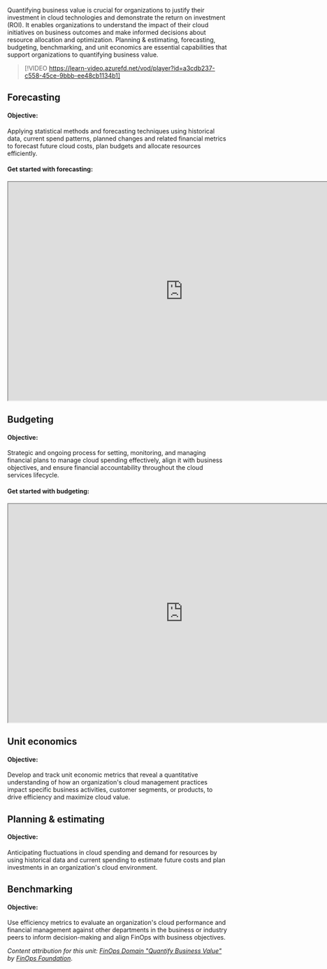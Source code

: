 Quantifying business value is crucial for organizations to justify their investment in cloud technologies and demonstrate the return on investment (ROI). It enables organizations to understand the impact of their cloud initiatives on business outcomes and make informed decisions about resource allocation and optimization. Planning & estimating, forecasting, budgeting, benchmarking, and unit economics are essential capabilities that support organizations to quantifying business value.

> [!VIDEO https://learn-video.azurefd.net/vod/player?id=a3cdb237-c558-45ce-9bbb-ee48cb1134b1]

## Forecasting

#### Objective:

Applying statistical methods and forecasting techniques using historical data, current spend patterns, planned changes and related financial metrics to forecast future cloud costs, plan budgets and allocate resources efficiently.

#### Get started with forecasting:

<iframe title="FinOps interactive guide for forecasting." src="https://mslearn.cloudguides.com/guides/FinOps%20on%20Azure%20Exercise%206%20-%20Forecasting" width="800" height="500"></iframe>

## Budgeting

#### Objective:

Strategic and ongoing process for setting, monitoring, and managing financial plans to manage cloud spending effectively, align it with business objectives, and ensure financial accountability throughout the cloud services lifecycle.

#### Get started with budgeting:

<iframe title="FinOps interactive guide for budgeting." src="https://mslearn.cloudguides.com/guides/FinOps%20on%20Azure%20Exercise%207%20-%20Budget%20management" width="800" height="500"></iframe>

## Unit economics

#### Objective:

Develop and track unit economic metrics that reveal a quantitative understanding of how an organization's cloud management practices impact specific business activities, customer segments, or products, to drive efficiency and maximize cloud value.

## Planning & estimating

#### Objective:

Anticipating fluctuations in cloud spending and demand for resources by using historical data and current spending to estimate future costs and plan investments in an organization's cloud environment.

## Benchmarking

#### Objective:

Use efficiency metrics to evaluate an organization's cloud performance and financial management against other departments in the business or industry peers to inform decision-making and align FinOps with business objectives.

_Content attribution for this unit: [FinOps Domain "Quantify Business Value"](https://www.finops.org/framework/domains/quantify-business-value/) by [FinOps Foundation](https://www.finops.org/)_.
